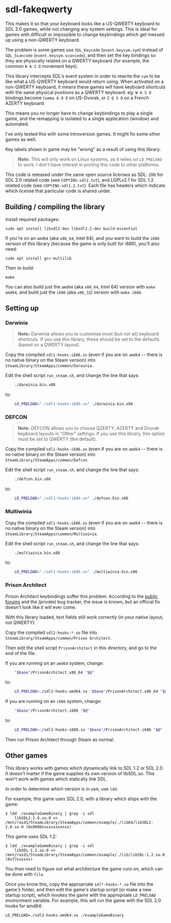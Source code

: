 # sdl-fakeqwerty

This makes it so that your keyboard looks like a US-QWERTY keyboard to SDL 2.0 games, while not changing any system settings.  This is ideal for games with difficult or impossible to change keybindings which get messed up using a non-QWERTY keyboard.

The problem is some games use `SDL_Keycode` (`event.keysym.sym`) instead of `SDL_Scancode` (`event.keysym.scancode`), and then set the key bindings so they are physically related on a QWERTY keyboard (for example, the common `W A S D` movement keys).

This library intercepts SDL's event system in order to rewrite the `sym` to be like what a US-QWERTY keyboard would return using.  When activated on a non-QWERTY keyboard, it means these games will have keyboard shortcuts with the same physical positions as a QWERTY keyboard.  eg: `W A S D` bindings become `Comma A O E` on US-Dvorak, or `Z Q S D` on a French AZERTY keyboard.

This means you no longer have to change keybindings to play a single game, and the remapping is isolated to a single application (window) and automated.

I've only tested this with some Introversion games.  It might fix some other games as well.

Key labels shown in game may be "wrong" as a result of using this library.

> **Note:** This will only work on Linux systems, as it relies on `LD_PRELOAD` to work.  I don't have interest in porting this code to other platforms.

This code is released under the same open source licenses as SDL: zlib for SDL 2.0 related code (see `COPYING-sdl2.txt`), and LGPLv2.1 for SDL 1.2 related code (see `COPYING-sdl1.2.txt`).  Each file has headers which indicate which license that particular code is shared under.

## Building / compiling the library

Install required packages:

```
sudo apt install libsdl2-dev libsdl1.2-dev build-essential
```

If you're on an `amd64` (aka `x86_64`, Intel 64), and you want to build the `i686` version of this library (because the game is only built for i686), you'll also need:

```
sudo apt install gcc-multilib
```

Then to build:

```
make
```

You can also build just the `amd64` (aka `x86_64`, Intel 64) version with `make amd64`, and build just the `i686` (aka `x86_32`) version with `make i686`.

## Setting up

### Darwinia

> **Note:** Darwinia allows you to customise most (but not all) keyboard shortcuts.  If you use this library, these should be set to the defaults (based on a QWERTY layout).

Copy the compiled `sdl1-hooks-i686.so` (even if you are on `amd64` -- there is no native binary on the Steam version) into `SteamLibrary/SteamApps/common/Darwinia`.

Edit the shell script `run_steam.sh`, and change the line that says:

```sh
    ./darwinia.bin.x86
```

to:

```sh
    LD_PRELOAD="./sdl1-hooks-i686.so" ./darwinia.bin.x86
```

### DEFCON

> **Note:** DEFCON allows you to choose QZERTY, AZERTY and Dvorak keyboard layouts in "Other" settings.  If you use this library, this option must be set to QWERTY (the default).

Copy the compiled `sdl1-hooks-i686.so` (even if you are on `amd64` -- there is no native binary on the Steam version) into `SteamLibrary/SteamApps/common/Defcon`.

Edit the shell script `run_steam.sh`, and change the line that says:

```sh
    ./defcon.bin.x86
```

to:

```sh
    LD_PRELOAD="./sdl1-hooks-i686.so" ./defcon.bin.x86
```


### Multiwinia

Copy the compiled `sdl1-hooks-i686.so` (even if you are on `amd64` -- there is no native binary on the Steam version) into `SteamLibrary/SteamApps/common/Multiwinia`.

Edit the shell script `run_steam.sh`, and change the line that says:

```sh
    ./multiwinia.bin.x86
```

to:

```sh
    LD_PRELOAD="./sdl1-hooks-i686.so" ./multiwinia.bin.x86
```

### Prison Architect

Prison Architect keybindings suffer this problem.  According to the [public forums](http://forums.introversion.co.uk/viewtopic.php?t=19330) and the (private) bug tracker, the issue is known, but an official fix doesn't look like it will ever come.

With this library loaded, text fields still work correctly (in your native layout, not QWERTY).

Copy the compiled `sdl2-hooks-*.so` file into `SteamLibrary/SteamApps/common/Prison Architect`.

Then edit the shell script `PrisonArchitect` in this directory, and go to the end of the file.

If you are running on an `amd64` system, change:

```sh
    "$base"/PrisonArchitect.x86_64 "$@"
```

to:

```sh
    LD_PRELOAD=./sdl2-hooks-amd64.so "$base"/PrisonArchitect.x86_64 "$@"
```

If you are running on an `i686` system, change:

```sh
    "$base"/PrisonArchitect.i686 "$@"
```

to:

```sh
    LD_PRELOAD=./sdl2-hooks-i686.so "$base"/PrisonArchitect.i686 "$@"
```

Then run Prison Architect through Steam as normal.

## Other games

This library works with games which dynamically link to SDL 1.2 or SDL 2.0.  It doesn't matter if the game supplies its own version of libSDL.so.  This won't work with games which statically link SDL.

In order to determine which version is in use, use `ldd`.

For example, this game uses SDL 2.0, with a library which ships with the game:

```
$ ldd ./exampleGameBinary | grep -i sdl
	libSDL2-2.0.so.0 => /mnt/raid1/SteamLibrary/SteamApps/common/example/./lib64/libSDL2-2.0.so.0 (0x0000xxxxxxxxxxxx)
```

This game uses SDL 1.2:

```
$ ldd ./exampleGameBinary | grep -i sdl
	libSDL-1.2.so.0 => /mnt/raid1/SteamLibrary/SteamApps/common/example/./lib/libSDL-1.2.so.0 (0xf7xxxxxx)
```

You then need to figure out what architecture the game runs on, which can be done with `file`.

Once you know this, copy the appropriate `sdl*-hooks-*.so` file into the game's folder, and then edit the game's startup script (or make a new startup script), which invokes the game with the appropriate `LD_PRELOAD` environment variable.  For example, this will run the game with the SDL 2.0 hooks for amd64:

```
LD_PRELOAD=./sdl2-hooks-amd64.so ./exampleGameBinary
```

